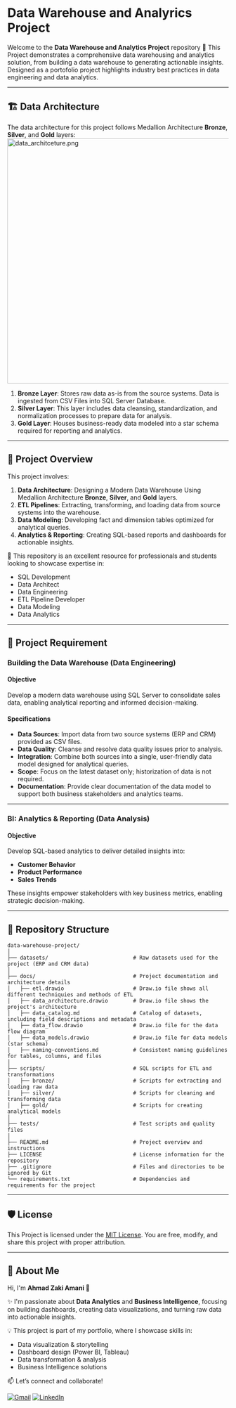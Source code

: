 # Data Warehouse and Analyrics Project

Welcome to the **Data Warehouse and Analytics Project** repository 🚀
This Project demonstrates a comprehensive data warehousing and analytics solution, from building a data warehouse to generating actionable insights. Designed as a portofolio project highlights industry best practices in data engineering and data analytics.

---
## 🏗️  Data Architecture
The data architecture for this project follows Medallion Architecture **Bronze**, **Silver**, and **Gold** layers:
<img width="1045" height="558" alt="data_architceture.png" src="https://github.com/user-attachments/assets/ff92addb-f6e0-4f27-a2d3-668ba24c2e80" />

1. **Bronze Layer**: Stores raw data as-is from the source systems. Data is ingested from CSV Files into SQL Server Database.
2. **Silver Layer**: This layer includes data cleansing, standardization, and normalization processes to prepare data for analysis.
3. **Gold Layer**: Houses business-ready data modeled into a star schema required for reporting and analytics.

---
## 📖 Project Overview

This project involves:

1. **Data Architecture**: Designing a Modern Data Warehouse Using Medallion Architecture **Bronze**, **Silver**, and **Gold** layers.
2. **ETL Pipelines**: Extracting, transforming, and loading data from source systems into the warehouse.
3. **Data Modeling**: Developing fact and dimension tables optimized for analytical queries.
4. **Analytics & Reporting**: Creating SQL-based reports and dashboards for actionable insights.

🎯 This repository is an excellent resource for professionals and students looking to showcase expertise in:
- SQL Development
- Data Architect
- Data Engineering  
- ETL Pipeline Developer  
- Data Modeling  
- Data Analytics  

---

## 🚀 Project Requirement 

### Building the Data Warehouse (Data Engineering)

#### Objective
Develop a modern data warehouse using SQL Server to consolidate sales data, enabling analytical reporting and informed decision-making.

#### Specifications
- **Data Sources**: Import data from two source systems (ERP and CRM) provided as CSV files.
- **Data Quality**: Cleanse and resolve data quality issues prior to analysis.
- **Integration**: Combine both sources into a single, user-friendly data model designed for analytical queries.
- **Scope**: Focus on the latest dataset only; historization of data is not required.
- **Documentation**: Provide clear documentation of the data model to support both business stakeholders and analytics teams.

---

### BI: Analytics & Reporting (Data Analysis)

#### Objective
Develop SQL-based analytics to deliver detailed insights into:
- **Customer Behavior**
- **Product Performance**
- **Sales Trends**
  
These insights empower stakeholders with key business metrics, enabling strategic decision-making.

---
## 📂 Repository Structure
```
data-warehouse-project/
│
├── datasets/                           # Raw datasets used for the project (ERP and CRM data)
│
├── docs/                               # Project documentation and architecture details
│   ├── etl.drawio                      # Draw.io file shows all different techniquies and methods of ETL
│   ├── data_architecture.drawio        # Draw.io file shows the project's architecture
│   ├── data_catalog.md                 # Catalog of datasets, including field descriptions and metadata
│   ├── data_flow.drawio                # Draw.io file for the data flow diagram
│   ├── data_models.drawio              # Draw.io file for data models (star schema)
│   ├── naming-conventions.md           # Consistent naming guidelines for tables, columns, and files
│
├── scripts/                            # SQL scripts for ETL and transformations
│   ├── bronze/                         # Scripts for extracting and loading raw data
│   ├── silver/                         # Scripts for cleaning and transforming data
│   ├── gold/                           # Scripts for creating analytical models
│
├── tests/                              # Test scripts and quality files
│
├── README.md                           # Project overview and instructions
├── LICENSE                             # License information for the repository
├── .gitignore                          # Files and directories to be ignored by Git
└── requirements.txt                    # Dependencies and requirements for the project
```
---


## 🛡️ License

This Project is licensed under the [MIT License](LICENSE). You are free, modify, and share this project with proper attribution.

---

## 🙍 About Me  

Hi, I'm **Ahmad Zaki Amani** 👋  

✨ I'm passionate about **Data Analytics** and **Business Intelligence**, focusing on building dashboards, creating data visualizations, and turning raw data into actionable insights.  

💡 This project is part of my portfolio, where I showcase skills in:  
- Data visualization & storytelling  
- Dashboard design (Power BI, Tableau)  
- Data transformation & analysis  
- Business Intelligence solutions

📫 Let’s connect and collaborate!  

[![Gmail](https://img.shields.io/badge/Gmail-D14836?style=for-the-badge&logo=gmail&logoColor=white)](mailto:ahmadzaki27.az@gmail.com) 
[![LinkedIn](https://img.shields.io/badge/LinkedIn-0A66C2?style=for-the-badge&logo=linkedin&logoColor=white)](https://www.linkedin.com/in/ahmad-zaki-amani-ab091635b/)  
